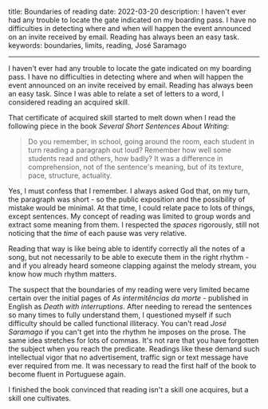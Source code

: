 title: Boundaries of reading
date: 2022-03-20
description: I haven't ever had any trouble to locate the gate indicated on my boarding pass. I have no difficulties in detecting where and when will happen the event announced on an invite received by email. Reading has always been an easy task.
keywords: boundaries, limits, reading, José Saramago

---

I haven't ever had any trouble to locate the gate indicated on my boarding pass. I have no difficulties in detecting where and when will happen the event announced on an invite received by email. Reading has always been an easy task. Since I was able to relate a set of letters to a word, I considered reading an acquired skill.

That certificate of acquired skill started to melt down when I read the following piece in the book *Several Short Sentences About Writing*:

> Do you remember, in school, going around the room, each student in turn reading a paragraph out loud? Remember how well some students read and others, how badly? It was a difference in comprehension, not of the sentence's meaning, but of its texture, pace, structure, actuality.

Yes, I must confess that I remember. I always asked God that, on my turn, the paragraph was short - so the public exposition and the possibility of mistake would be minimal. At that time, I could relate pace to lots of things, except sentences. My concept of reading was limited to group words and extract some meaning from them. I respected the *spaces* rigorously, still not noticing that the *time* of each pause was very relative.

Reading that way is like being able to identify correctly all the notes of a song, but not necessarily to be able to execute them in the right rhythm - and if you already heard someone clapping against the melody stream, you know how much rhythm matters.

The suspect that the boundaries of my reading were very limited became certain over the initial pages of *As intermitências da morte* - published in English as *Death with interruptions*. After needing to reread the sentences so many times to fully understand them, I questioned myself if such difficulty should be called functional illiteracy. You can't read *José Saramago* if you can't get into the rhythm he imposes on the prose. The same idea stretches for lots of commas. It's not rare that you have forgotten the subject when you reach the predicate. Readings like these demand such intellectual vigor that no advertisement, traffic sign or text message have ever required from me. It was necessary to read the first half of the book to become fluent in Portuguese again.

I finished the book convinced that reading isn't a skill one acquires, but a skill one cultivates.
